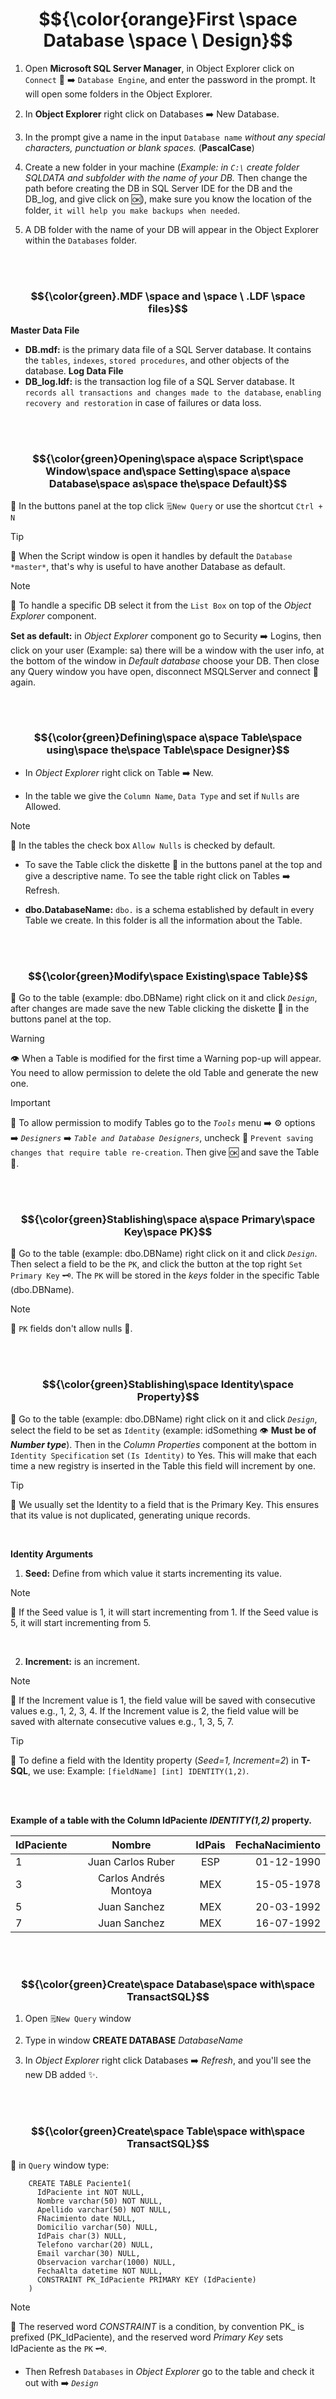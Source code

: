 # $${\color{orange}First \space Database \space \ Design}$$

1.  Open **Microsoft SQL Server Manager**, in Object Explorer click on `Connect` 🔌 ➡️ `Database Engine`, and enter the password in the prompt. It will open some folders in the Object Explorer.

2. In **Object Explorer** right click on Databases ➡️ New Database.

3. In the prompt give a name in the input `Database name` *without any special characters, punctuation or blank spaces.* (**PascalCase**)

4. Create a new folder in your machine (*Example: in `C:\` create folder SQLDATA and subfolder with the name of your DB.* Then change the path before creating the DB in SQL Server IDE for the DB and the DB_log, and give click on 🆗), make sure you know the location of the folder, `it will help you make backups when needed`.

5. A DB folder with the name of your DB will appear in the Object Explorer within the `Databases` folder.

<br><br>

### $${\color{green}.MDF \space and \space \ .LDF \space files}$$

**Master Data File**
- **DB.mdf:** is the primary data file of a SQL Server database. It contains the `tables`, `indexes`, `stored procedures`, and other objects of the database.
**Log Data File**
- **DB_log.ldf:** is the transaction log file of a SQL Server database. It `records all transactions and changes made to the database`, `enabling recovery and restoration` in case of failures or data loss.

<br><br>

### $${\color{green}Opening\space a\space Script\space Window\space and\space Setting\space a\space Database\space as\space the\space Default}$$

🔹  In the buttons panel at the top click `🗒️New Query` or use the shortcut `Ctrl + N`

> [!TIP]
> 🧠
> When the Script window is open it handles by default the `Database *master*`, that's why is useful to have another Database as default.

> [!NOTE]
> 📝
> To handle a specific DB select it from the `List Box` on top of the *Object Explorer* component.

**Set as default:** in *Object Explorer* component go to Security ➡️ Logins, then click on your user (Example: sa) there will be a window with the user info, at the bottom of the window in *Default database* choose your DB. Then close any Query window you have open, disconnect MSQLServer and connect 🔌 again.

<br><br>

### $${\color{green}Defining\space a\space Table\space using\space the\space Table\space Designer}$$

- In *Object Explorer* right click on Table ➡️ New.

- In the table we give the `Column Name`, `Data Type` and set if `Nulls` are Allowed.

> [!NOTE]
> 📝
> In the tables the check box `Allow Nulls` is checked by default.

- To save the Table click the diskette 💾 in the buttons panel at the top and give a descriptive name. To see the table right click on Tables ➡️ Refresh.

- **dbo.DatabaseName:** `dbo.` is a schema established by default in every Table we create. In this folder is all the information about the Table.

<br><br>

### $${\color{green}Modify\space Existing\space Table}$$

🔹 Go to the table (example: dbo.DBName) right click on it and click *`Design`*, after changes are made save the new Table clicking the diskette 💾 in the buttons panel at the top.

> [!WARNING]
> 👁️
> When a Table is modified for the first time a Warning pop-up will appear. You need to allow permission to delete the old Table and generate the new one.

> [!IMPORTANT]
> 🚩
> To allow permission to modify Tables go to the *`Tools`* menu ➡️ ⚙️ options ➡️ *`Designers`* ➡️ *`Table and Database Designers`*, uncheck 🔲 `Prevent saving changes that require table re-creation`. Then give 🆗 and save the Table 💾.

<br><br>

### $${\color{green}Stablishing\space a\space Primary\space Key\space PK}$$

🔹 Go to the table (example: dbo.DBName) right click on it and click *`Design`*. Then select a field to be the `PK`, and click the button at the top right `Set Primary Key` 🗝️. The `PK` will be stored in the *keys* folder in the specific Table (dbo.DBName).

> [!NOTE]
> 📝
> `PK` fields don't allow nulls 🚫.

<br><br>

### $${\color{green}Stablishing\space Identity\space Property}$$

🔹 Go to the table (example: dbo.DBName) right click on it and click *`Design`*, select the field to be set as `Identity` (example: idSomething 👁️ **Must be of *Number type***). Then in the *Column Properties* component at the bottom in `Identity Specification` set `(Is Identity)` to Yes. This will make that each time a new registry is inserted in the Table this field will increment by one.

> [!TIP]
> 🧠
> We usually set the Identity to a field that is the Primary Key. This ensures that its value is not duplicated, generating unique records.

<br>

**Identity Arguments**

1.  **Seed:** Define from which value it starts incrementing its value.
> [!NOTE]
> 📝
> If the Seed value is 1, it will start incrementing from 1.
> If the Seed value is 5, it will start incrementing from 5.

<br>

2. **Increment:** is an increment.
> [!NOTE]
> 📝
> If the Increment value is 1, the field value will be saved with consecutive values e.g., 1, 2, 3, 4.
>If the Increment value is 2, the field value will be saved with alternate consecutive values e.g., 1, 3, 5, 7.

> [!TIP]
> 🧠
> To define a field with the Identity property (*Seed=1, Increment=2*) in **T-SQL**, we use:
> Example: `[fieldName] [int] IDENTITY(1,2)`.

<br><br>

**Example of a table with the Column IdPaciente *IDENTITY(1,2)* property.**

| IdPaciente | Nombre | IdPais | FechaNacimiento |
|--------|:----:|:--------:|-------:|
| 1 | Juan Carlos Ruber | ESP | 01-12-1990 |
| 3 | Carlos Andrés Montoya | MEX | 15-05-1978 |
| 5 | Juan Sanchez | MEX | 20-03-1992 |
| 7 | Juan Sanchez | MEX | 16-07-1992 |

<br><br>

### $${\color{green}Create\space Database\space with\space TransactSQL}$$

1. Open `🗒️New Query` window

2. Type in window **CREATE DATABASE** *DatabaseName*

3. In *Object Explorer* right click Databases ➡️ *Refresh*, and you'll see the new DB added ✨.

<br><br>

### $${\color{green}Create\space Table\space with\space TransactSQL}$$

🔹 in `Query` window type:

        CREATE TABLE Paciente1(
          IdPaciente int NOT NULL,
          Nombre varchar(50) NOT NULL,
          Apellido varchar(50) NOT NULL,
          FNacimiento date NULL,
          Domicilio varchar(50) NULL,
          IdPais char(3) NULL,
          Telefono varchar(20) NULL,
          Email varchar(30) NULL,
          Observacion varchar(1000) NULL,
          FechaAlta datetime NOT NULL,
          CONSTRAINT PK_IdPaciente PRIMARY KEY (IdPaciente)
        )

> [!NOTE]
> 📝
> The reserved word *CONSTRAINT* is a condition, by convention PK_ is prefixed (PK_IdPaciente), and the reserved word *Primary Key* sets IdPaciente as the `PK` 🗝️.

- Then Refresh `Databases` in *Object Explorer* go to the table and check it out with ➡️ *`Design`*